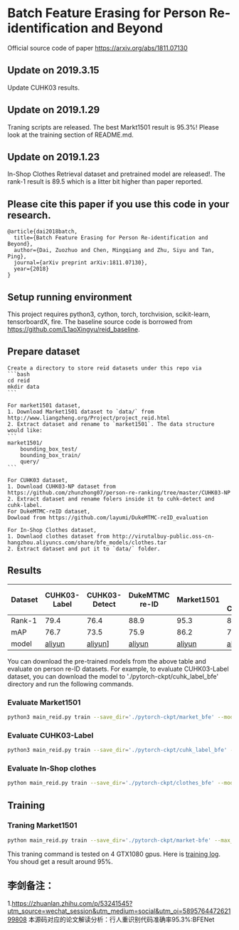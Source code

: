# Batch Feature Erasing for Person Re-identification and Beyond
Official source code of paper https://arxiv.org/abs/1811.07130

## Update on 2019.3.15
Update CUHK03 results. 

## Update on 2019.1.29
Traning scripts are released. The best Markt1501 result is 95.3%! Please look at the training section of README.md.

## Update on 2019.1.23
In-Shop Clothes Retrieval dataset and pretrained model are released!. The rank-1 result is 89.5 which is a litter bit higher than paper reported.

## Please cite this paper if you use this code in your research. 

```
@article{dai2018batch,
  title={Batch Feature Erasing for Person Re-identification and Beyond},
  author={Dai, Zuozhuo and Chen, Mingqiang and Zhu, Siyu and Tan, Ping},
  journal={arXiv preprint arXiv:1811.07130},
  year={2018}
}
```

## Setup running environment
This project requires python3, cython, torch, torchvision, scikit-learn, tensorboardX, fire.
The baseline source code is borrowed from https://github.com/L1aoXingyu/reid_baseline.

## Prepare dataset
    
    Create a directory to store reid datasets under this repo via
    ```bash
    cd reid
    mkdir data
    ```
    
    For market1501 dataset, 
    1. Download Market1501 dataset to `data/` from http://www.liangzheng.org/Project/project_reid.html
    2. Extract dataset and rename to `market1501`. The data structure would like:
    ```
    market1501/
        bounding_box_test/
        bounding_box_train/
        query/
    ```

    For CUHK03 dataset,
    1. Download CUHK03-NP dataset from https://github.com/zhunzhong07/person-re-ranking/tree/master/CUHK03-NP 
    2. Extract dataset and rename folers inside it to cuhk-detect and cuhk-label.
    For DukeMTMC-reID dataset,
    Dowload from https://github.com/layumi/DukeMTMC-reID_evaluation

    For In-Shop Clothes dataset,
    1. Downlaod clothes dataset from http://virutalbuy-public.oss-cn-hangzhou.aliyuncs.com/share/bfe_models/clothes.tar
    2. Extract dataset and put it to `data/` folder.

## Results

Dataset | CUHK03-Label | CUHK03-Detect | DukeMTMC re-ID  | Market1501 | In-Shop Clothes|
--------|--------------|---------------|-----------------|------------|----------------|
Rank-1  | 79.4         | 76.4          | 88.9            | 95.3       |89.5            |
mAP     | 76.7         | 73.5          | 75.9            | 86.2       |72.3            |
model   | [aliyun](http://virutalbuy-public.oss-cn-hangzhou.aliyuncs.com/share/bfe_models/cuhk-label-794.pth.tar)| [aliyun](http://virutalbuy-public.oss-cn-hangzhou.aliyuncs.com/share/bfe_models/cuhk-detect-764.pth.tar)] | [aliyun](http://virutalbuy-public.oss-cn-hangzhou.aliyuncs.com/share/bfe_models/duke_887.pth.tar) | [aliyun](http://virutalbuy-public.oss-cn-hangzhou.aliyuncs.com/share/bfe_models/market_953.pth.tar)|[aliyun](http://virutalbuy-public.oss-cn-hangzhou.aliyuncs.com/share/bfe_models/clothes_895.pth.tar)

You can download the pre-trained models from the above table and evaluate on person re-ID datasets.
For example, to evaluate CUHK03-Label dataset, you can download the model to './pytorch-ckpt/cuhk_label_bfe' directory and run the following commands.

### Evaluate Market1501
```bash
python3 main_reid.py train --save_dir='./pytorch-ckpt/market_bfe' --model_name=bfe --train_batch=32 --test_batch=32 --dataset=market1501 --pretrained_model='./pytorch-ckpt/market_bfe/944.pth.tar' --evaluate
```
### Evaluate CUHK03-Label
```bash
python3 main_reid.py train --save_dir='./pytorch-ckpt/cuhk_label_bfe' --model_name=bfe --train_batch=32 --test_batch=32 --dataset=cuhk-label  --pretrained_model='./pytorch-ckpt/cuhk_label_bfe/750.pth.tar' --evaluate
```
### Evaluate In-Shop clothes
```bash
python main_reid.py train --save_dir='./pytorch-ckpt/clothes_bfe' --model_name=bfe --pretrained_model='./pytorch-ckpt/clothes_bfe/clothes_895.pth.tar' --test_batch=32 --dataset=clothes --evaluate
```

## Training

### Traning Market1501
```bash
python main_reid.py train --save_dir='./pytorch-ckpt/market-bfe' --max_epoch=400 --eval_step=30 --dataset=market1501 --test_batch=128 --train_batch=128 --optim=adam --adjust_lr
```
This traning command is tested on 4 GTX1080 gpus. Here is [training log](http://virutalbuy-public.oss-cn-hangzhou.aliyuncs.com/share/bfe_models/market_953.txt). You shoud get a result around 95%.

## 李剑备注：
1.https://zhuanlan.zhihu.com/p/53241545?utm_source=wechat_session&utm_medium=social&utm_oi=589576447262199808
本源码对应的论文解读分析：行人重识别代码准确率95.3%:BFENet
